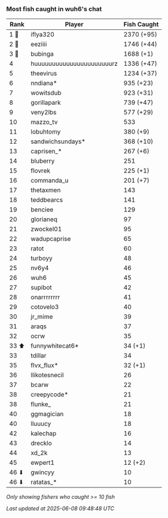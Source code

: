 ### Most fish caught in wuh6's chat
| Rank | Player | Fish Caught |
|------|--------|-----------|
| 1 🥇  | iflya320  | 2370 (+95) |
| 2 🥈  | eeziiii  | 1746 (+44) |
| 3 🥉  | bubinga  | 1688 (+1) |
| 4  | huuuuuuuuuuuuuuuuuuuuuurz  | 1336 (+47) |
| 5  | theevirus  | 1234 (+37) |
| 6  | nndiana*  | 935 (+23) |
| 7  | wowitsdub  | 923 (+31) |
| 8  | gorillapark  | 739 (+47) |
| 9  | veny2lbs  | 577 (+29) |
| 10  | mazzo_tv  | 533 |
| 11  | lobuhtomy  | 380 (+9) |
| 12  | sandwichsundays*  | 368 (+10) |
| 13  | caprisen_*  | 267 (+6) |
| 14  | bluberry  | 251 |
| 15  | flovrek  | 225 (+1) |
| 16  | commanda_u  | 201 (+7) |
| 17  | thetaxmen  | 143 |
| 18  | teddbearcs  | 141 |
| 19  | benciee  | 129 |
| 20  | glorianeq  | 97 |
| 21  | zwockel01  | 95 |
| 22  | wadupcaprise  | 65 |
| 23  | ratot  | 60 |
| 24  | turboyy  | 48 |
| 25  | nv6y4  | 46 |
| 26  | wuh6  | 45 |
| 27  | supibot  | 42 |
| 28  | onarrrrrrrr  | 41 |
| 29  | cotovelo3  | 40 |
| 30  | jr_mime  | 39 |
| 31  | araqs  | 37 |
| 32  | ocrw  | 35 |
| 33 ⬆ | funnywhitecat6*  | 34 (+1) |
| 33  | tdillar  | 34 |
| 35  | flvx_flux*  | 32 (+1) |
| 36  | llikotesnecil  | 26 |
| 37  | bcarw  | 22 |
| 38  | creepycode*  | 21 |
| 38  | flunke_  | 21 |
| 40  | ggmagician  | 18 |
| 40  | lluuucy  | 18 |
| 42  | kalechap  | 16 |
| 43  | drecklo  | 14 |
| 44  | xd_2k  | 13 |
| 45  | ewpert1  | 12 (+2) |
| 46 ⬇ | gwincyy  | 10 |
| 46 ⬇ | ratatas_*  | 10 |

_Only showing fishers who caught >= 10 fish_

_Last updated at 2025-06-08 09:48:48 UTC_